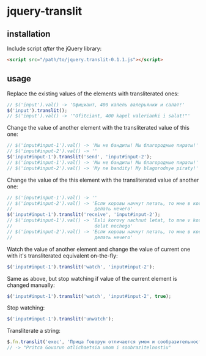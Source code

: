 jquery-translit
===============

installation
------------

Include script *after* the jQuery library:

```html
<script src="/path/to/jquery.translit-0.1.1.js"></script>
```

usage
-----

Replace the existing values of the elements with transliterated ones:

```javascript
// $('input').val() -> 'Официант, 400 капель валерьянки и салат!'
$('input').translit();
// $('input').val() -> '"Ofitciant, 400 kapel valerianki i salat!"'
```

Change the value of another element with the transliterated value of this
one:

```javascript
// $('input#input-1').val() -> 'Мы не бандиты! Мы благородные пираты!'
// $('input#input-2').val() -> ''
$('input#input-1').translit('send', 'input#input-2');
// $('input#input-1').val() -> 'Мы не бандиты! Мы благородные пираты!'
// $('input#input-2').val() -> 'My ne bandity! My blagorodnye piraty!'
```

Change the value of the this element with the transliterated value of another
one:

```javascript
// $('input#input-1').val() -> ''
// $('input#input-2').val() -> 'Если коровы начнут летать, то мне в космосе
//                              делать нечего'
$('input#input-1').translit('receive', 'input#input-2');
// $('input#input-1').val() -> 'Esli korovy nachnut letat, to mne v kosmose
//                              delat nechego'
// $('input#input-2').val() -> 'Если коровы начнут летать, то мне в космосе
//                              делать нечего'
```

Watch the value of another element and change the value of current one with
it's transliterated equivalent on-the-fly:

```javascript
$('input#input-1').translit('watch', 'input#input-2');
```

Same as above, but stop watching if value of the current element is changed
manually:

```javascript
$('input#input-1').translit('watch', 'input#input-2', true);
```

Stop watching:

```javascript
$('input#input-1').translit('unwatch');
```

Transliterate a string:

```javascript
$.fn.translit('exec', 'Прица Говорун отличается умом и сообразительностью')
// -> "Pritca Govorun otlichaetsia umom i soobrazitelnostiu"
```
